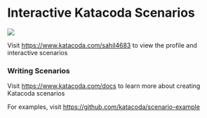 # Interactive Katacoda Scenarios

[![](http://shields.katacoda.com/katacoda/sahil4683/count.svg)](https://www.katacoda.com/sahil4683 "Get your profile on Katacoda.com")

Visit https://www.katacoda.com/sahil4683 to view the profile and interactive scenarios

### Writing Scenarios
Visit https://www.katacoda.com/docs to learn more about creating Katacoda scenarios

For examples, visit https://github.com/katacoda/scenario-example
